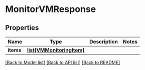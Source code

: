 # MonitorVMResponse

## Properties
Name | Type | Description | Notes
------------ | ------------- | ------------- | -------------
**items** | [**list[VMMonitoringItem]**](VMMonitoringItem.md) |  | 

[[Back to Model list]](../README.md#documentation-for-models) [[Back to API list]](../README.md#documentation-for-api-endpoints) [[Back to README]](../README.md)


